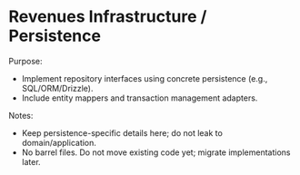 # Revenues Infrastructure / Persistence

Purpose:
- Implement repository interfaces using concrete persistence (e.g., SQL/ORM/Drizzle).
- Include entity mappers and transaction management adapters.

Notes:
- Keep persistence-specific details here; do not leak to domain/application.
- No barrel files. Do not move existing code yet; migrate implementations later.
